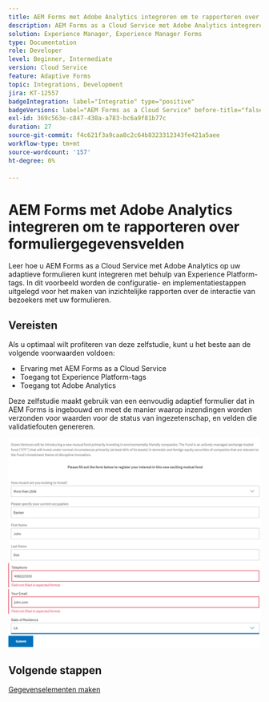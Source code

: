 ```yaml
---
title: AEM Forms met Adobe Analytics integreren om te rapporteren over formuliergegevensvelden
description: AEM Forms as a Cloud Service met Adobe Analytics integreren om te rapporteren over formuliergegevensvelden
solution: Experience Manager, Experience Manager Forms
type: Documentation
role: Developer
level: Beginner, Intermediate
version: Cloud Service
feature: Adaptive Forms
topic: Integrations, Development
jira: KT-12557
badgeIntegration: label="Integratie" type="positive"
badgeVersions: label="AEM Forms as a Cloud Service" before-title="false"
exl-id: 369c563e-c847-438a-a783-bc6a9f81b77c
duration: 27
source-git-commit: f4c621f3a9caa8c2c64b8323312343fe421a5aee
workflow-type: tm+mt
source-wordcount: '157'
ht-degree: 0%

---
```


# AEM Forms met Adobe Analytics integreren om te rapporteren over formuliergegevensvelden

Leer hoe u AEM Forms as a Cloud Service met Adobe Analytics op uw adaptieve formulieren kunt integreren met behulp van Experience Platform-tags. In dit voorbeeld worden de configuratie- en implementatiestappen uitgelegd voor het maken van inzichtelijke rapporten over de interactie van bezoekers met uw formulieren.

## Vereisten

Als u optimaal wilt profiteren van deze zelfstudie, kunt u het beste aan de volgende voorwaarden voldoen:

* Ervaring met AEM Forms as a Cloud Service
* Toegang tot Experience Platform-tags
* Toegang tot Adobe Analytics

Deze zelfstudie maakt gebruik van een eenvoudig adaptief formulier dat in AEM Forms is ingebouwd en meet de manier waarop inzendingen worden verzonden voor waarden voor de status van ingezetenschap, en velden die validatiefouten genereren.

![ adaptive-form ](assets/use-case.png)

## Volgende stappen

[Gegevenselementen maken](./data-elements.md)
